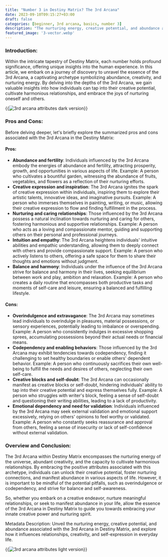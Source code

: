 ```yaml
---
title: "Number 3 in Destiny Matrix? The 3rd Arcana"
date: 2023-09-10T09:15:27+03:00
draft: false
categories: [beginner, 3rd arcana, basics, number 3]
description: "The nurturing energy, creative potential, and abundance associated with the 3rd Arcana in Destiny Matrix, and explore how it influences relationships, creativity, and self-expression in everyday life."
featured_image: '3-vector.webp'
---
```


### Introduction:
Within the intricate tapestry of Destiny Matrix, each number holds profound significance, offering unique insights into the human experience. In this article, we embark on a journey of discovery to unravel the essence of the 3rd Arcana, a captivating archetype symbolizing abundance, creativity, and nurturing energy. By delving into the depths of the 3rd Arcana, we gain valuable insights into how individuals can tap into their creative potential, cultivate harmonious relationships, and embrace the joys of nurturing oneself and others.

{{<image link="3-dark.webp" alt="3rd arcana attributes dark version">}}

### Pros and Cons:
Before delving deeper, let's briefly explore the summarized pros and cons associated with the 3rd Arcana in the Destiny Matrix:

#### Pros:

- **Abundance and fertility**: Individuals influenced by the 3rd Arcana embody the energies of abundance and fertility, attracting prosperity, growth, and opportunities in various aspects of life.
Example: A person who cultivates a bountiful garden, witnessing the abundance of fruits, vegetables, and flowers as a reflection of their nurturing efforts.
- **Creative expression and inspiration**: The 3rd Arcana ignites the spark of creative expression within individuals, inspiring them to explore their artistic talents, innovative ideas, and imaginative pursuits.
Example: A person who immerses themselves in painting, writing, or music, allowing their creative expression to flow and finding fulfillment in the process.
- **Nurturing and caring relationships**: Those influenced by the 3rd Arcana possess a natural inclination towards nurturing and caring for others, fostering harmonious and supportive relationships.
Example: A person who acts as a loving and compassionate mentor, guiding and supporting others on their personal and professional journeys.
- **Intuition and empathy**: The 3rd Arcana heightens individuals' intuitive abilities and empathic understanding, allowing them to deeply connect with others and provide compassionate support.
Example: A person who actively listens to others, offering a safe space for them to share their thoughts and emotions without judgment.
- **Balance and harmony**: Individuals under the influence of the 3rd Arcana strive for balance and harmony in their lives, seeking equilibrium between work and play, ambition and relaxation.
Example: A person who creates a daily routine that encompasses both productive tasks and moments of self-care and leisure, ensuring a balanced and fulfilling lifestyle.

#### Cons:

- **Overindulgence and extravagance**: The 3rd Arcana may sometimes lead individuals to overindulge in pleasures, material possessions, or sensory experiences, potentially leading to imbalance or overspending.
Example: A person who consistently indulges in excessive shopping sprees, accumulating possessions beyond their actual needs or financial means.
- **Codependency and enabling behaviors**: Those influenced by the 3rd Arcana may exhibit tendencies towards codependency, finding it challenging to set healthy boundaries or enable others' dependent behavior.
Example: A person who continuously sacrifices their own well-being to fulfill the needs and desires of others, neglecting their own self-care.
- **Creative blocks and self-doubt**: The 3rd Arcana can occasionally manifest as creative blocks or self-doubt, hindering individuals' ability to tap into their creative potential and express themselves fully.
Example: A person who struggles with writer's block, feeling a sense of self-doubt and questioning their writing abilities, leading to a lack of productivity.
- **Emotional dependency and need for validation**: Individuals influenced by the 3rd Arcana may seek external validation and emotional support excessively, relying on others' opinions to feel worthy or validated. Example: A person who constantly seeks reassurance and approval from others, feeling a sense of insecurity or lack of self-confidence without external validation.

### Overview and Conclusion:
The 3rd Arcana within Destiny Matrix encompasses the nurturing energy of the universe, abundant creativity, and the capacity to cultivate harmonious relationships. By embracing the positive attributes associated with this archetype, individuals can unlock their creative potential, foster nurturing connections, and manifest abundance in various aspects of life. However, it is important to be mindful of the potential pitfalls, such as overindulgence or codependency, and strive for balance and self-awareness.

So, whether you embark on a creative endeavor, nurture meaningful relationships, or seek to manifest abundance in your life, allow the essence of the 3rd Arcana in Destiny Matrix to guide you towards embracing your innate creative power and nurturing spirit.

Metadata Description: Unveil the nurturing energy, creative potential, and abundance associated with the 3rd Arcana in Destiny Matrix, and explore how it influences relationships, creativity, and self-expression in everyday life.

{{<image link="3-light.webp" alt="3rd arcana attributes light version">}}



